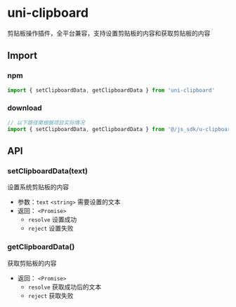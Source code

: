 # uni-clipboard

剪贴板操作插件，全平台兼容，支持设置剪贴板的内容和获取剪贴板的内容

## Import

### npm

```Javascript
import { setClipboardData, getClipboardData } from 'uni-clipboard'
```

### download

```Javascript
// 以下路径需根据项目实际情况
import { setClipboardData, getClipboardData } from '@/js_sdk/u-clipboard'
```

## API

### setClipboardData(text)

设置系统剪贴板的内容

- 参数：`text` `<string>` 需要设置的文本
- 返回： `<Promise>`
  - `resolve` 设置成功
  - `reject` 设置失败

### getClipboardData()

获取剪贴板的内容

- 返回： `<Promise>`
  - `resolve` 获取成功后的文本
  - `reject` 获取失败
